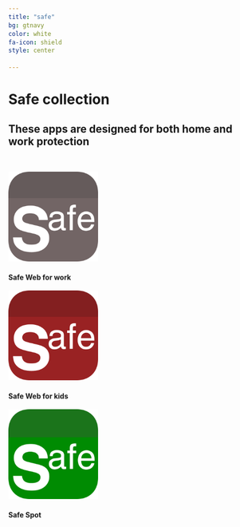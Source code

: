 ```yaml
---
title: "safe"
bg: gtnavy
color: white
fa-icon: shield
style: center

---
```


# Safe collection

## These apps are designed for both home and work protection

&nbsp;

<div class="container">
<div class="row">
  <div class="column full">
	<a href="https://safewebpro.bobgoo.com"><img width="180" src="img/Icon-Safe-Web-for-work-512.png" alt="" title="" /></a><br>
	<h4>Safe Web for work</h4>
  </div>
</div>  
<div class="row">
  <div class="column full">
	<a href="https://safeweb.bobgoo.com"><img width="180" src="img/Icon-Safe-Web-for-kids-512.png" alt="" title="" /></a><br>
	<h4>Safe Web for kids</h4>
  </div>
</div>  
<div class="row">
  <div class="column full">
	<a href="https://safespot.bobgoo.com"><img width="180" src="img/Icon-Safe-Spot-512.png" alt="" title="" /></a><br>
	<h4>Safe Spot</h4>
  </div>
</div>  
</div>